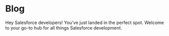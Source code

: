 # Blog

Hey Salesforce developers! You've just landed in the perfect spot. Welcome to
your go-to hub for all things Salesforce development.
